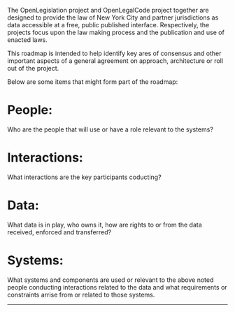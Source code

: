 The OpenLegislation project and OpenLegalCode project together are designed to provide the law of New York City and partner jurisdictions as data accessible at a free, public published interface.  Respectively, the projects focus upon the law making process and the publication and use of enacted laws.  

This roadmap is intended to help identify key ares of consensus and other important aspects of a general agreement on approach, architecture or roll out of the project.  

Below are some items that might form part of the roadmap:

# People: 

Who are the people that will use or have a role relevant to the systems? 

# Interactions:

What interactions are the key participants coducting?

# Data:

What data is in play, who owns it, how are rights to or from the data received, enforced and transferred?

# Systems:

What systems and components are used or relevant to the above noted people conducting interactions related to the data and what requirements or constraints arrise from or related to those systems.  


---

